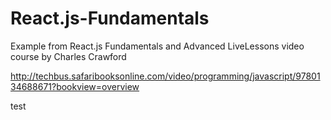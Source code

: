 # React.js-Fundamentals
Example from React.js Fundamentals and Advanced LiveLessons video course by Charles Crawford


http://techbus.safaribooksonline.com/video/programming/javascript/9780134688671?bookview=overview

test
